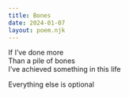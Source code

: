 ```yaml
---
title: Bones
date: 2024-01-07
layout: poem.njk
---
```


If I’ve done more  
Than a pile of bones  
I’ve achieved something in this life  

Everything else is optional
